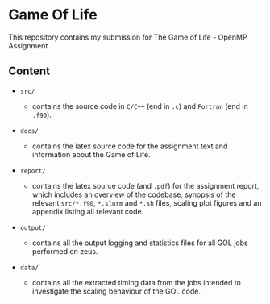 # Game Of Life

This repository contains my submission for The Game of Life - OpenMP
  Assignment.

## Content

 - `src/`
    - contains the source code in `C/C++` (end in `.c`) and `Fortran` (end in
      `.f90`).

 - `docs/`
    - contains the latex source code for the assignment text and information
      about the Game of Life.

 - `report/`
    - contains the latex source code (and `.pdf`) for the assignment report, which
      includes an overview of the codebase, synopsis of the relevant `src/*.f90`,
      `*.slurm` and `*.sh` files, scaling plot figures and an appendix listing
      all relevant code.

 - `output/`
    - contains all the output logging and statistics files for all GOL jobs
      performed on zeus.

 - `data/`
    - contains all the extracted timing data from the jobs intended to
      investigate the scaling behaviour of the GOL code.
